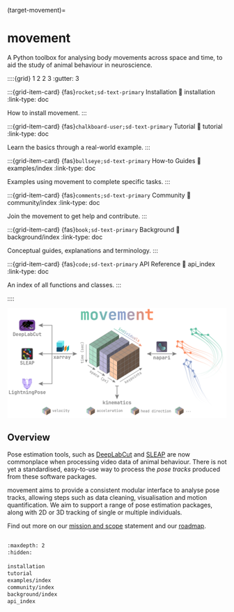 (target-movement)=
# movement

A Python toolbox for analysing body movements across space and time, to aid the study of animal behaviour in neuroscience.

::::{grid} 1 2 2 3
:gutter: 3

:::{grid-item-card} {fas}`rocket;sd-text-primary` Installation
:link: installation
:link-type: doc

How to install movement.
:::

:::{grid-item-card} {fas}`chalkboard-user;sd-text-primary` Tutorial
:link: tutorial
:link-type: doc

Learn the basics through a real-world example.
:::

:::{grid-item-card} {fas}`bullseye;sd-text-primary` How-to Guides
:link: examples/index
:link-type: doc

Examples using movement to complete specific tasks.
:::

:::{grid-item-card} {fas}`comments;sd-text-primary` Community
:link: community/index
:link-type: doc

Join the movement to get help and contribute.
:::

:::{grid-item-card} {fas}`book;sd-text-primary` Background
:link: background/index
:link-type: doc

Conceptual guides, explanations and terminology.
:::

:::{grid-item-card} {fas}`code;sd-text-primary` API Reference
:link: api_index
:link-type: doc

An index of all functions and classes.
:::

::::

![](_static/movement_overview.png)

## Overview

Pose estimation tools, such as [DeepLabCut](dlc:) and [SLEAP](sleap:) are now commonplace when processing video data of animal behaviour. There is not yet a standardised, easy-to-use way to process the *pose tracks* produced from these software packages.

movement aims to provide a consistent modular interface to analyse pose tracks, allowing steps such as data cleaning, visualisation and motion quantification.
We aim to support a range of pose estimation packages, along with 2D or 3D tracking of single or multiple individuals.

Find out more on our [mission and scope](target-mission) statement and our [roadmap](target-roadmap).

```{include} /snippets/status-warning.md
```

```{toctree}
:maxdepth: 2
:hidden:

installation
tutorial
examples/index
community/index
background/index
api_index
```
